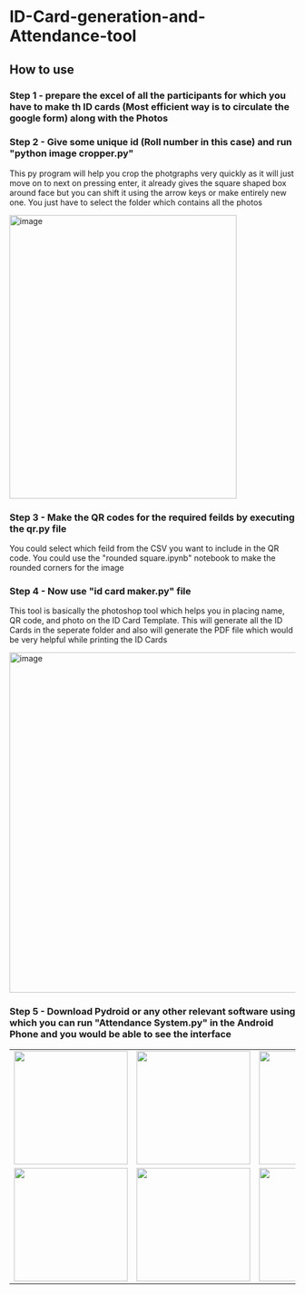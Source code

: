 # ID-Card-generation-and-Attendance-tool

## How to use

### Step 1 - prepare the excel of all the participants for which you have to make th ID cards (Most efficient way is to circulate the google form) along with the Photos 

### Step 2 - Give some unique id (Roll number in this case) and run "python image cropper.py"
This py program will help you crop the photgraphs very quickly as it will just move on to next on pressing enter, it already gives the square shaped box around face but you can shift it using the arrow keys or make entirely new one. You just have to select the folder which contains all the photos

<img width="400" height="500" alt="image" src="https://github.com/user-attachments/assets/11aed34c-bb52-4171-b6e6-f6849d97afd5" />


### Step 3 - Make the QR codes for the required feilds by executing the qr.py file
You could select which feild from the CSV you want to include in the QR code. You could use the "rounded square.ipynb" notebook to make the rounded corners for the image

### Step 4 - Now use "id card maker.py" file
This tool is basically the photoshop tool which helps you in placing name, QR code, and photo on the ID Card Template. This will generate all the ID Cards in the seperate folder and also will generate the PDF file which would be very helpful while printing the ID Cards

<img width="625" height="600" alt="image" src="https://github.com/user-attachments/assets/fd6bad9d-de8b-4afc-93be-050da892444a" />


### Step 5 - Download Pydroid or any other relevant software using which you can run "Attendance System.py" in the Android Phone and you would be able to see the interface

<table>
  <tr>
    <td><img src="https://github.com/user-attachments/assets/ce54faf4-aabb-4e5e-a74a-a08f3aa29b23" width="200"></td>
    <td><img src="https://github.com/user-attachments/assets/a5ec2b82-a508-449a-9914-6d2d5c19b802" width="200"></td>
    <td><img src="https://github.com/user-attachments/assets/57b313bf-2eba-4136-8605-489585163e44" width="200"></td>
  </tr>
  <tr>
    <td><img src="https://github.com/user-attachments/assets/b9878f8b-98cd-4167-9770-eee4867d912c" width="200"></td>
    <td><img src="https://github.com/user-attachments/assets/9e40dcc5-8a90-4ebc-ae0a-f089c05e9715" width="200"></td>
    <td><img src="https://github.com/user-attachments/assets/a25f97a1-6ddc-44ba-8925-b28509fbd98c" width="200"></td>
  </tr>
</table>
